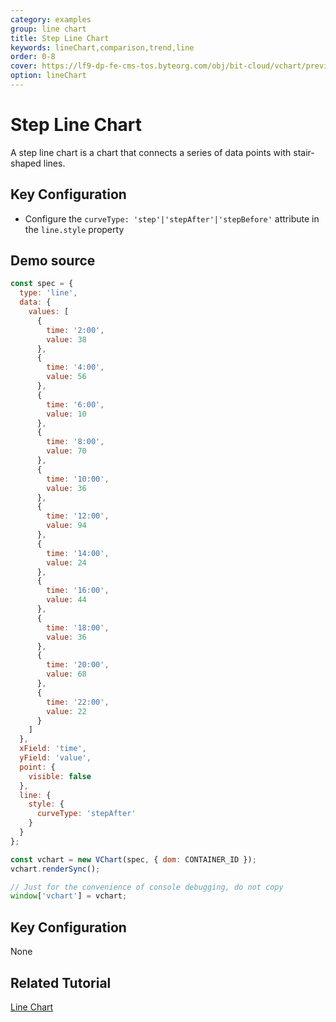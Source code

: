 ```yaml
---
category: examples
group: line chart
title: Step Line Chart
keywords: lineChart,comparison,trend,line
order: 0-8
cover: https://lf9-dp-fe-cms-tos.byteorg.com/obj/bit-cloud/vchart/preview/line-chart/step-line.png
option: lineChart
---
```


# Step Line Chart

A step line chart is a chart that connects a series of data points with stair-shaped lines.

## Key Configuration

- Configure the `curveType: 'step'|'stepAfter'|'stepBefore'` attribute in the `line.style` property

## Demo source

```javascript livedemo
const spec = {
  type: 'line',
  data: {
    values: [
      {
        time: '2:00',
        value: 38
      },
      {
        time: '4:00',
        value: 56
      },
      {
        time: '6:00',
        value: 10
      },
      {
        time: '8:00',
        value: 70
      },
      {
        time: '10:00',
        value: 36
      },
      {
        time: '12:00',
        value: 94
      },
      {
        time: '14:00',
        value: 24
      },
      {
        time: '16:00',
        value: 44
      },
      {
        time: '18:00',
        value: 36
      },
      {
        time: '20:00',
        value: 68
      },
      {
        time: '22:00',
        value: 22
      }
    ]
  },
  xField: 'time',
  yField: 'value',
  point: {
    visible: false
  },
  line: {
    style: {
      curveType: 'stepAfter'
    }
  }
};

const vchart = new VChart(spec, { dom: CONTAINER_ID });
vchart.renderSync();

// Just for the convenience of console debugging, do not copy
window['vchart'] = vchart;
```

## Key Configuration

None

## Related Tutorial

[Line Chart](link)
